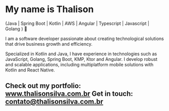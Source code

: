 <h1>My name is Thalison</h1>

(Java | Spring Boot | Kotlin | AWS | Angular | Typescript | Javascript | Golang ) 🚀


I am a software developer passionate about creating technological solutions that drive business growth and efficiency.

Specialized in Kotlin and Java, I have experience in technologies such as JavaScript, Golang, Spring Boot, KMP, Ktor and Angular. I develop robust and scalable applications, including multiplatform mobile solutions with Kotlin and React Native.

Check out my portfolio: www.thalisonsilva.com.br
Get in touch: contato@thalisonsilva.com.br
---
